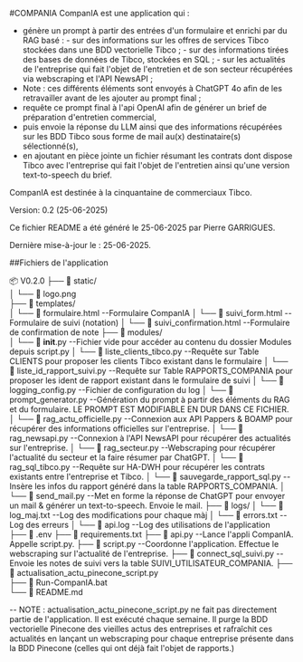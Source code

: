 #COMPANIA
CompanIA est une application qui : 
- génère un prompt à partir des entrées d'un formulaire et enrichi par du RAG basé : 
        - sur des informations sur les offres de services Tibco stockées dans une BDD vectorielle Tibco ;
        - sur des informations tirées des bases de données de Tibco, stockées en SQL ;
        - sur les actualités de l'entreprise qui fait l'objet de l'entretien et de son secteur récupérées via webscraping et l'API NewsAPI ;
- Note : ces différents éléments sont envoyés à ChatGPT 4o afin de les retravailler avant de les ajouter au prompt final ;
- requête ce prompt final à l'api OpenAI afin de générer un brief de préparation d'entretien commercial, 
- puis envoie la réponse du LLM ainsi que des informations récupérées sur les BDD Tibco sous forme de mail au(x) destinataire(s) sélectionné(s), 
- en ajoutant en pièce jointe un fichier résumant les contrats dont dispose Tibco avec l'entreprise qui fait l'objet de l'entretien ainsi qu'une version text-to-speech du brief.

CompanIA est destinée à la cinquantaine de commerciaux Tibco.

Version: 0.2 (25-06-2025) 

Ce fichier README a été généré le 25-06-2025 par Pierre GARRIGUES.

Dernière mise-à-jour le : 25-06-2025.

##Fichiers de l'application

📦 V0.2.0
├── 📁 static/              
│   └── 📄 logo.png           
├── 📁 templates/               
│   └── 📄 formulaire.html                --Formulaire CompanIA
│   └── 📄 suivi_form.html                --Formulaire de suivi (notation)
│   └── 📄 suivi_confirmation.html        --Formulaire de confirmation de note
├── 📁 modules/               
│   └── 📄 __init__.py                    --Fichier vide pour accéder au contenu du dossier Modules depuis script.py
│   └── 📄 liste_clients_tibco.py         --Requête sur Table CLIENTS pour proposer les clients Tibco existant dans le formulaire
│   └── 📄 liste_id_rapport_suivi.py      --Requête sur Table RAPPORTS_COMPANIA pour proposer les ident de rapport existant dans le formulaire de suivi
│   └── 📄 logging_config.py              --Fichier de configuration du log
│   └── 📄 prompt_generator.py            --Génération du prompt à partir des éléments du RAG et du formulaire. LE PROMPT EST MODIFIABLE EN DUR DANS CE FICHIER.
│   └── 📄 rag_actu_officielle.py         --Connexion aux API Pappers & BOAMP pour récupérer des informations officielles sur l'entreprise.
│   └── 📄 rag_newsapi.py                 --Connexion à l'API NewsAPI pour récupérer des actualités sur l'entreprise.
│   └── 📄 rag_secteur.py                 --Webscraping pour récupérer l'actualité du secteur et la faire résumer par ChatGPT.
│   └── 📄 rag_sql_tibco.py               --Requête sur HA-DWH pour récupérer les contrats existants entre l'entreprise et Tibco.
│   └── 📄 sauvegarde_rapport_sql.py      --Insère les infos du rapport généré dans la table RAPPORTS_COMPANIA.
│   └── 📄 send_mail.py                   --Met en forme la réponse de ChatGPT pour envoyer un mail & générer un text-to-speech. Envoie le mail. 
├── 📁 logs/
│   └── 📄 log_maj.txt                    --Log des modifications pour chaque màj
│   └── 📄 errors.txt                     --Log des erreurs
│   └── 📄 api.log                        --Log des utilisations de l'application                
├── 📄 .env
├── 📄 requirements.txt
├── 📄 api.py                             --Lance l'appli CompanIA. Appelle script.py.
├── 📄 script.py                          --Coordonne l'application. Effectue le webscraping sur l'actualité de l'entreprise.
├── 📄 connect_sql_suivi.py               --Envoie les notes de suivi vers la table SUIVI_UTILISATEUR_COMPANIA.
├── 📄 actualisation_actu_pinecone_script.py  
├── 📄 Run-CompanIA.bat                
└── 📄 README.md

-- NOTE : actualisation_actu_pinecone_script.py ne fait pas directement partie de l'application. Il est exécuté chaque semaine. Il purge la BDD vectorielle Pinecone des vieilles actus des entreprises et rafraîchit ces actualités en lançant un webscraping pour chaque entreprise présente dans la BDD Pinecone (celles qui ont déjà fait l'objet de rapports.)

